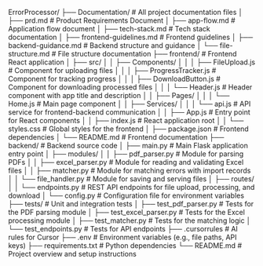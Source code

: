 ErrorProcessor/
├── Documentation/                # All project documentation files
│   ├── prd.md                    # Product Requirements Document
│   ├── app-flow.md               # Application flow document
│   ├── tech-stack.md             # Tech stack documentation
│   ├── frontend-guidelines.md    # Frontend guidelines
│   ├── backend-guidance.md       # Backend structure and guidance
│   └── file-structure.md         # File structure documentation
├── frontend/                     # Frontend React application
│   ├── src/
│   │   ├── Components/
│   │   │   ├── FileUpload.js      # Component for uploading files
│   │   │   ├── ProgressTracker.js # Component for tracking progress
│   │   │   ├── DownloadButton.js  # Component for downloading processed files
│   │   │   └── Header.js          # Header component with app title and description
│   │   ├── Pages/
│   │   │   └── Home.js            # Main page component
│   │   ├── Services/
│   │   │   └── api.js             # API service for frontend-backend communication
│   │   ├── App.js                 # Entry point for React components
│   │   ├── index.js               # React application root
│   │   └── styles.css             # Global styles for the frontend
│   ├── package.json               # Frontend dependencies
│   └── README.md                  # Frontend documentation
├── backend/                      # Backend source code
│   ├── main.py                   # Main Flask application entry point
│   ├── modules/
│   │   ├── pdf_parser.py         # Module for parsing PDFs
│   │   ├── excel_parser.py       # Module for reading and validating Excel files
│   │   ├── matcher.py            # Module for matching errors with import records
│   │   └── file_handler.py       # Module for saving and serving files
│   ├── routes/
│   │   └── endpoints.py          # REST API endpoints for file upload, processing, and download
│   └── config.py                 # Configuration file for environment variables
├── tests/                        # Unit and integration tests
│   ├── test_pdf_parser.py        # Tests for the PDF parsing module
│   ├── test_excel_parser.py      # Tests for the Excel processing module
│   ├── test_matcher.py           # Tests for the matching logic
│   └── test_endpoints.py         # Tests for API endpoints
├── .cursorrules                  # AI rules for Cursor
├── .env                          # Environment variables (e.g., file paths, API keys)
├── requirements.txt              # Python dependencies
└── README.md                     # Project overview and setup instructions
